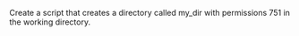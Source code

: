 Create a script that creates a directory called my_dir with permissions 751 in the working directory.




